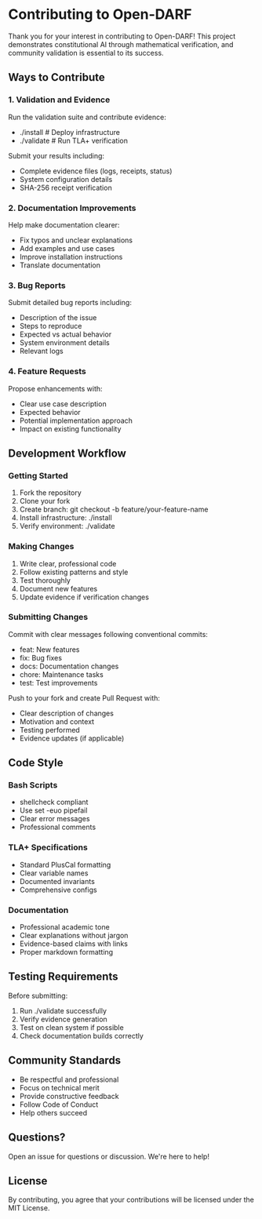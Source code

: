 # Contributing to Open-DARF

Thank you for your interest in contributing to Open-DARF! This project demonstrates constitutional AI through mathematical verification, and community validation is essential to its success.

## Ways to Contribute

### 1. Validation and Evidence

Run the validation suite and contribute evidence:

- ./install   # Deploy infrastructure
- ./validate  # Run TLA+ verification

Submit your results including:
- Complete evidence files (logs, receipts, status)
- System configuration details
- SHA-256 receipt verification

### 2. Documentation Improvements

Help make documentation clearer:
- Fix typos and unclear explanations
- Add examples and use cases
- Improve installation instructions
- Translate documentation

### 3. Bug Reports

Submit detailed bug reports including:
- Description of the issue
- Steps to reproduce
- Expected vs actual behavior
- System environment details
- Relevant logs

### 4. Feature Requests

Propose enhancements with:
- Clear use case description
- Expected behavior
- Potential implementation approach
- Impact on existing functionality

## Development Workflow

### Getting Started

1. Fork the repository
2. Clone your fork
3. Create branch: git checkout -b feature/your-feature-name
4. Install infrastructure: ./install
5. Verify environment: ./validate

### Making Changes

1. Write clear, professional code
2. Follow existing patterns and style
3. Test thoroughly
4. Document new features
5. Update evidence if verification changes

### Submitting Changes

Commit with clear messages following conventional commits:
- feat: New features
- fix: Bug fixes
- docs: Documentation changes
- chore: Maintenance tasks
- test: Test improvements

Push to your fork and create Pull Request with:
- Clear description of changes
- Motivation and context
- Testing performed
- Evidence updates (if applicable)

## Code Style

### Bash Scripts

- shellcheck compliant
- Use set -euo pipefail
- Clear error messages
- Professional comments

### TLA+ Specifications

- Standard PlusCal formatting
- Clear variable names
- Documented invariants
- Comprehensive configs

### Documentation

- Professional academic tone
- Clear explanations without jargon
- Evidence-based claims with links
- Proper markdown formatting

## Testing Requirements

Before submitting:

1. Run ./validate successfully
2. Verify evidence generation
3. Test on clean system if possible
4. Check documentation builds correctly

## Community Standards

- Be respectful and professional
- Focus on technical merit
- Provide constructive feedback
- Follow Code of Conduct
- Help others succeed

## Questions?

Open an issue for questions or discussion. We're here to help!

## License

By contributing, you agree that your contributions will be licensed under the MIT License.
